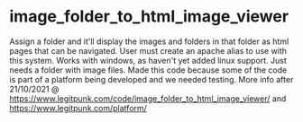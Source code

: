 # image_folder_to_html_image_viewer
Assign a folder and it'll display the images and folders in that folder as html pages that can be navigated.
User must create an apache alias to use with this system.
Works with windows, as haven't yet added linux support.
Just needs a folder with image files.
Made this code because some of the code is part of a platform being developed and we needed testing.
More info after 21/10/2021 @ https://www.legitpunk.com/code/image_folder_to_html_image_viewer/ and https://www.legitpunk.com/platform/
